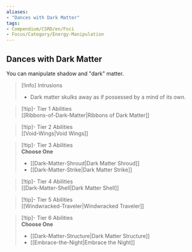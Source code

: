 ```yaml
---
aliases:
- "Dances with Dark Matter"
tags:
- Compendium/CSRD/en/Foci
- Focus/Category/Energy-Manipulation
---
```


  
## Dances with Dark Matter  
You can manipulate shadow and "dark" matter.  

>[!info] Intrusions  
>- Dark matter skulks away as if possessed by a mind of its own.  


>[!tip]- Tier 1 Abilities  
> [[Ribbons-of-Dark-Matter|Ribbons of Dark Matter]]  


>[!tip]- Tier 2 Abilities  
> [[Void-Wings|Void Wings]]  


>[!tip]- Tier 3 Abilities  
> **Choose One**  
>- [[Dark-Matter-Shroud|Dark Matter Shroud]]  
>- [[Dark-Matter-Strike|Dark Matter Strike]]  


>[!tip]- Tier 4 Abilities  
> [[Dark-Matter-Shell|Dark Matter Shell]]  


>[!tip]- Tier 5 Abilities  
> [[Windwracked-Traveler|Windwracked Traveler]]  


>[!tip]- Tier 6 Abilities  
> **Choose One**  
>- [[Dark-Matter-Structure|Dark Matter Structure]]  
>- [[Embrace-the-Night|Embrace the Night]]

